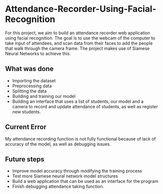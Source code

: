 # Attendance-Recorder-Using-Facial-Recognition
For this project, we aim to build an attendance recorder web application using facial recognition. The goal is to use the webcam of the computer to take input of attendees, and scan data from their faces to add the people that walk through the camera frame. The project makes use of Siamese Neural Networks to achieve this. 

## What was done
- Importing the dataset
- Preprocessing data
- Splitting the data
- Building and training our model
- Building an interface that uses a list of students, our model and a camera to record and update attendance of students, as well as register new students.

## Current Error
My attendance recording function is not fully functional because of lack of accuracy of the model, as well as debugging issues. 

## Future steps
- Improve model accuracy through modifying the training process
- Test more Siamese neural network model structures 
- Build a web application that can be used as an interface for the program
- Finish debugging attendance taking function.
